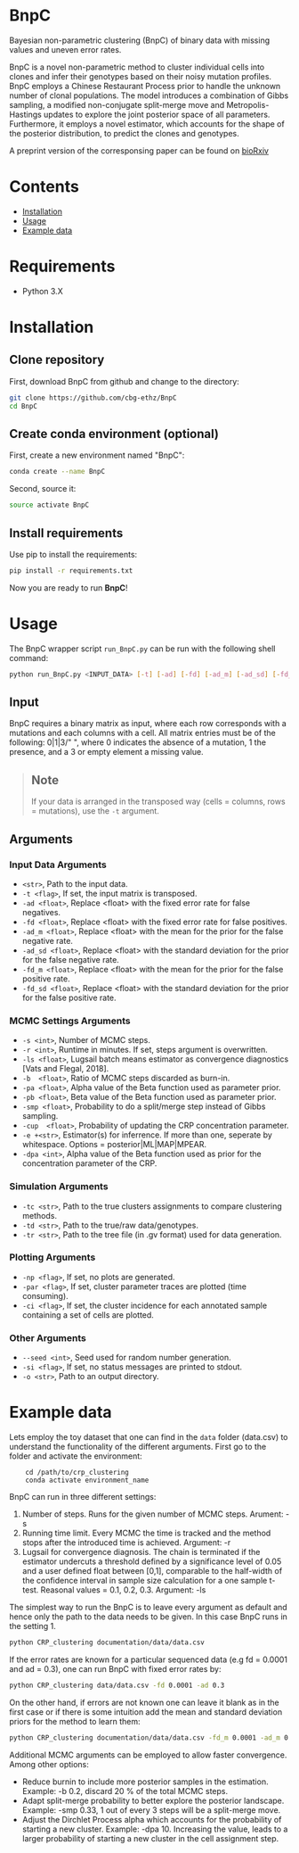 # BnpC
Bayesian non-parametric clustering (BnpC) of binary data with missing values and uneven error rates.

BnpC is a novel non-parametric method to cluster individual cells into clones and infer their genotypes based on their noisy mutation profiles.
BnpC employs a Chinese Restaurant Process prior to handle the unknown number of clonal populations. The model introduces a combination of Gibbs sampling, a modified non-conjugate split-merge move and Metropolis-Hastings updates to explore the joint posterior space of all parameters. Furthermore, it employs a novel estimator, which accounts for the shape of the posterior distribution, to predict the clones and genotypes.

A preprint version of the corresponsing paper can be found on [bioRxiv](https://doi.org/10.1101/2020.01.15.907345 "Borgsmueller et al.")

# Contents
- [Installation](#Installation)
- [Usage](#Usage)
- [Example data](#Example-data)         

# Requirements
- Python 3.X

# Installation
## Clone repository
First, download BnpC from github and change to the directory:
```bash
git clone https://github.com/cbg-ethz/BnpC
cd BnpC
```

## Create conda environment (optional)
First, create a new environment named "BnpC":
```bash
conda create --name BnpC
```

Second, source it:
```bash
source activate BnpC
```

## Install requirements
Use pip to install the requirements:
```bash
pip install -r requirements.txt
``` 

Now you are ready to run **BnpC**!

# Usage
The BnpC wrapper script `run_BnpC.py` can be run with the following shell command: 
```bash
python run_BnpC.py <INPUT_DATA> [-t] [-ad] [-fd] [-ad_m] [-ad_sd] [-fd_m] [-fd_sd] [-s] [-r] [-ls] [-b] [-pa] [-pb] [-smp] [-cup] [-e] [-dpa] [-tc] [-td] [-tr] [-np] [-par] [-ci] [-seed] [-si] [-o]
```

## Input
BnpC requires a binary matrix as input, where each row corresponds with a mutations and each columns with a cell. 
All matrix entries must be of the following: 0|1|3/" ", where 0 indicates the absence of a mutation, 1 the presence, and a 3 or empty element a missing value.

> ## Note
> If your data is arranged in the transposed way (cells = columns, rows = mutations), use the `-t` argument.

## Arguments
### Input Data Arguments
- `<str>`, Path to the input data. 
- `-t <flag>`, If set, the input matrix is transposed. 
- `-ad <float>`, Replace <float\> with the fixed error rate for false negatives.
- `-fd <float>`, Replace <float\> with the fixed error rate for false positives.
- `-ad_m <float>`, Replace <float\> with the mean for the prior for the false negative rate. 
- `-ad_sd <float>`, Replace <float\> with the standard deviation for the prior for the false negative rate.
- `-fd_m <float>`, Replace <float\> with the mean for the prior for the false positive rate.
- `-fd_sd <float>`, Replace <float\> with the standard deviation for the prior for the false positive rate.
        

### MCMC Settings Arguments
- `-s <int>`, Number of MCMC steps.
- `-r <int>`, Runtime in minutes. If set, steps argument is overwritten.
- `-ls <float>`, Lugsail batch means estimator as convergence diagnostics [Vats and Flegal, 2018].
- `-b  <float>`, Ratio of MCMC steps discarded as burn-in.
- `-pa <float>`, Alpha value of the Beta function used as parameter prior. 
- `-pb <float>`, Beta value of the Beta function used as parameter prior. 
- `-smp <float>`, Probability to do a split/merge step instead of Gibbs sampling. 
- `-cup  <float>`, Probability of updating the CRP concentration parameter. 
- `-e +<str>`, Estimator(s) for inferrence. If more than one, seperate by whitespace. Options = posterior|ML|MAP|MPEAR.
- `-dpa <int>`, Alpha value of the Beta function used as prior for the concentration parameter of the CRP. 

### Simulation Arguments
- `-tc <str>`, Path to the true clusters assignments to compare clustering methods. 
- `-td <str>`, Path to the true/raw data/genotypes.  
- `-tr <str>`, Path to the tree file (in .gv format) used for data generation.

### Plotting Arguments  
- `-np <flag>`, If set, no plots are generated. 
- `-par <flag>`, If set, cluster parameter traces are plotted (time consuming).
- `-ci <flag>`, If set, the cluster incidence for each annotated sample containing a set of cells are plotted. 

### Other Arguments
- `--seed <int>`, Seed used for random number generation.
- `-si <flag>`, If set, no status messages are printed to stdout. 
- `-o <str>`, Path to an output directory.

# Example data

Lets employ the toy dataset that one can find in the `data` folder (data.csv) to understand the functionality of the different arguments. First go to the folder and activate the environment:
        
        cd /path/to/crp_clustering
        conda activate environment_name

BnpC can run in three different settings: 
1. Number of steps. Runs for the given number of MCMC steps. Arument: -s
2. Running time limit. Every MCMC the time is tracked and the method stops after the introduced time is achieved. Argument: -r 
3. Lugsail for convergence diagnosis. The chain is terminated if the estimator undercuts a threshold defined by a significance level of 0.05 and a user defined float between [0,1], comparable to the half-width of the confidence interval in sample size calculation for a one sample t-test. Reasonal values = 0.1, 0.2, 0.3. Argument: -ls

The simplest way to run the BnpC is to leave every argument as default and hence only the path to the data needs to be given. In this case BnpC runs in the setting 1. 
```bash
python CRP_clustering documentation/data/data.csv 
```
If the error rates are known for a particular sequenced data (e.g fd = 0.0001 and ad = 0.3), one can run BnpC with fixed error rates by: 
```bash
python CRP_clustering data/data.csv -fd 0.0001 -ad 0.3
```
On the other hand, if errors are not known one can leave it blank as in the first case or if there is some intuition add the mean and standard deviation priors for the method to learn them: 
```bash
python CRP_clustering documentation/data/data.csv -fd_m 0.0001 -ad_m 0.3 -fd_sd 0.000001 -ad_sd 0.05
```
Additional MCMC arguments can be employed to allow faster convergence. Among other options: 
- Reduce burnin to include more posterior samples in the estimation. Example: -b 0.2, discard 20 % of the total MCMC steps.
- Adapt split-merge probability to better explore the posterior landscape. Example: -smp 0.33, 1 out of every 3 steps will be a split-merge move. 
- Adjust the Dirchlet Process alpha which accounts for the probability of starting a new cluster. Example: -dpa 10. Increasing the value, leads to a larger probability of starting a new cluster in the cell assignment step. 


        

